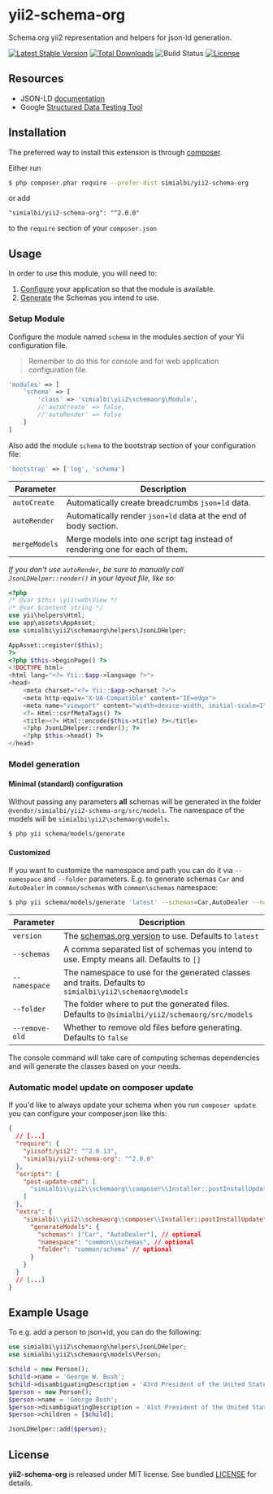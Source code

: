 # yii2-schema-org

Schema.org yii2 representation and helpers for json-ld generation.

[![Latest Stable Version](https://poser.pugx.org/simialbi/yii2-schema-org/v/stable?format=flat-square)](https://packagist.org/packages/simialbi/yii2-schema-org)
[![Total Downloads](https://poser.pugx.org/simialbi/yii2-schema-org/downloads?format=flat-square)](https://packagist.org/packages/simialbi/yii2-schema-org)
![Build Status](https://github.com/simialbi/yii2-schema-org/workflows/build/badge.svg)
[![License](https://poser.pugx.org/simialbi/yii2-schema-org/license?format=flat-square)](https://packagist.org/packages/simialbi/yii2-schema-org)

## Resources
 * JSON-LD [documentation](http://json-ld.org/learn.html)
 * Google [Structured Data Testing Tool](https://search.google.com/structured-data/testing-tool)
 
## Installation

The preferred way to install this extension is through [composer](http://getcomposer.org/download/).

Either run

```bash
$ php composer.phar require --prefer-dist simialbi/yii2-schema-org
```

or add 

```
"simialbi/yii2-schema-org": "^2.0.0"
```

to the ```require``` section of your `composer.json`


## Usage

In order to use this module, you will need to:

1. [Configure](#setup-module) your application so that the module is available.
2. [Generate](#model-generation) the Schemas you intend to use.

### Setup Module

Configure the module named `schema` in the modules section of your Yii configuration file.

> Remember to do this for console and for web application configuration file.

```php
'modules' => [
	'schema' => [
		'class' => 'simialbi\yii2\schemaorg\Module',
		//'autoCreate' => false,
		//'autoRender' => false
	]
]
```

Also add the module `schema` to the bootstrap section of your configuration file:
```php
'bootstrap' => ['log', 'schema']
```

| Parameter      | Description                                                                 |
|----------------|-----------------------------------------------------------------------------|
| `autoCreate`   | Automatically create breadcrumbs `json+ld` data.                            | 
| `autoRender`   | Automatically render `json+ld` data at the end of body section.             |
| `mergeModels`  | Merge models into one script tag instead of rendering one for each of them. |

*If you don't use `autoRender`, be sure to manually call `JsonLDHelper::render()` in your layout file, like so:*


```php
<?php
/* @var $this \yii\web\View */
/* @var $content string */
use yii\helpers\Html;
use app\assets\AppAsset;
use simialbi\yii2\schemaorg\helpers\JsonLDHelper;

AppAsset::register($this);
?>
<?php $this->beginPage() ?>
<!DOCTYPE html>
<html lang="<?= Yii::$app->language ?>">
<head>
    <meta charset="<?= Yii::$app->charset ?>">
    <meta http-equiv="X-UA-Compatible" content="IE=edge">
    <meta name="viewport" content="width=device-width, initial-scale=1">
    <?= Html::csrfMetaTags() ?>
    <title><?= Html::encode($this->title) ?></title>
    <?php JsonLDHelper::render(); ?>
    <?php $this->head() ?>
</head>
```  

### Model generation

#### Minimal (standard) configuration

Without passing any parameters **all** schemas will be generated in the folder `@vendor/simialbi/yii2-schema-org/src/models`.
The namespace of the models will be `simialbi\yii2\schemaorg\models`.
```bash
$ php yii schema/models/generate
```

#### Customized

If you want to customize the namespace and path you can do it via `--namespace` and `--folder` parameters. E.g. to generate
schemas `Car` and `AutoDealer` in `common/schemas` with `common\schemas` namespace: 
 ```bash
$ php yii schema/models/generate 'latest' --schemas=Car,AutoDealer --namespace='common\schemas' --folder='@common/schemas/'
```

| Parameter      | Description                                                                                              |
|----------------|----------------------------------------------------------------------------------------------------------|
| `version`      | The [schemas.org version](https://schema.org/docs/releases.html) to use. Defaults to `latest`            | 
| `--schemas`    | A comma separated list of schemas you intend to use. Empty means all. Defaults to `[]`                   |
| `--namespace`  | The namespace to use for the generated classes and traits. Defaults to `simialbi\yii2\schemaorg\models`  |
| `--folder`     | The folder where to put the generated files. Defaults to `@simialbi/yii2/schemaorg/src/models`           |
| `--remove-old` | Whether to remove old files before generating. Defaults to `false`                                       |

The console command will take care of computing schemas dependencies and will generate the classes based on your needs.

### Automatic model update on composer update
If you'd like to always update your schema when you run `composer update` you can configure your composer.json like this:
```json
{
  // [...]
  "require": {
    "yiisoft/yii2": "^2.0.13",
    "simialbi/yii2-schema-org": "^2.0.0"
  },
  "scripts": {
    "post-update-cmd": [
      "simialbi\\yii2\\schemaorg\\composer\\Installer::postInstallUpdate"
    ]
  },
  "extra": {
    "simialbi\\yii2\\schemaorg\\composer\\Installer::postInstallUpdate": {
      "generateModels": {
        "schemas": ["Car", "AutoDealer"], // optional
        "namespace": "common\\schemas", // optional
        "folder": "common/schema" // optional
      }
    }
  }
  // [...]
}
```

## Example Usage
To e.g. add a person to json+ld, you can do the following:

```php
use simialbi\yii2\schemaorg\helpers\JsonLDHelper;
use simialbi\yii2\schemaorg\models\Person;

$child = new Person();
$child->name = 'George W. Bush';
$child->disambiguatingDescription = '43rd President of the United States';
$person = new Person();
$person->name = 'George Bush';
$person->disambiguatingDescription = '41st President of the United States';
$person->children = [$child];

JsonLDHelper::add($person);
``` 

## License

**yii2-schema-org** is released under MIT license. See bundled [LICENSE](LICENSE) for details.
